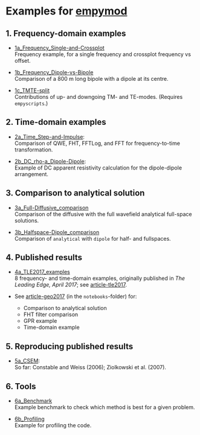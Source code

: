 # Examples for [empymod](https://github.com/empymod/empymod)


## 1. Frequency-domain examples

* [1a_Frequency_Single-and-Crossplot](./1a_Frequency_Single-and-Crossplot.ipynb)  
  Frequency example, for a single frequency and crossplot frequency vs offset.

* [1b_Frequency_Dipole-vs-Bipole](./1b_Frequency_Dipole-vs-Bipole.ipynb)  
  Comparison of a 800 m long bipole with a dipole at its centre.

* [1c_TMTE-split](./1c_TMTE-split.ipynb)  
  Contributions of up- and downgoing TM- and TE-modes. (Requires
  `empyscripts`.)


## 2. Time-domain examples

* [2a_Time_Step-and-Impulse](./2a_Time_Step-and-Impulse.ipynb):  
  Comparison of QWE, FHT, FFTLog, and FFT for frequency-to-time transformation.

* [2b_DC_rho-a_Dipole-Dipole](./2b_DC_rho-a_Dipole-Dipole.ipynb):  
  Example of DC apparent resistivity calculation for the dipole-dipole
  arrangement.


## 3. Comparison to analytical solution

* [3a_Full-Diffusive_comparison](./3a_Full-Diffusive_comparison.ipynb)  
  Comparison of the diffusive with the full wavefield analytical
  full-space solutions.

* [3b_Halfspace-Dipole_comparison](./3b_Halfspace-Dipole_comparison.ipynb)  
  Comparison of `analytical` with `dipole` for half- and fullspaces.


## 4. Published results

* [4a_TLE2017_examples](./4a_TLE2017_examples.ipynb)  
  8 frequency- and time-domain examples, originally published in *The Leading
  Edge, April 2017*; see
  [article-tle2017](https://github.com/empymod/article-tle2017).

* See [article-geo2017](https://github.com/empymod/article-geo2017) (in
  the `notebooks`-folder) for:
    * Comparison to analytical solution
    * FHT filter comparison
    * GPR example
    * Time-domain example


## 5. Reproducing published results

* [5a_CSEM](./5a_CSEM.ipynb):  
  So far: Constable and Weiss (2006); Ziolkowski et al. (2007).


## 6. Tools
* [6a_Benchmark](./6a_Benchmark.ipynb)  
  Example benchmark to check which method is best for a given problem.

* [6b_Profiling](./6b_Profiling.ipynb)  
  Example for profiling the code.

